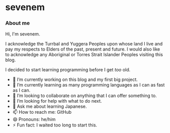 # sevenem
 
### About me

Hi, I'm sevenem.

I acknowledge the Turrbal and Yuggera Peoples upon whose land I live and pay my respects to Elders of the past, present and future. I would also like to acknowledge any Aboriginal or Torres Strait Islander Peoples visiting this blog.

I decided to start learning programming before I get *too* old.

- 🔭 I’m currently working on this blog and my first big project.
- 🌱 I’m currently learning as many programming languages as I can as fast as I can.
- 👯 I’m looking to collaborate on anything that I can offer something to.
- 🤔 I’m looking for help with what to do next.
- 💬 Ask me about learning Japanese.
- 📫 How to reach me: GitHub
- 😄 Pronouns: he/him
- ⚡ Fun fact: I waited too long to start this.
